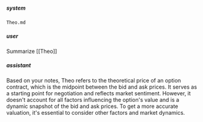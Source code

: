 ##### system
```sc-context
Theo.md
```

##### user
Summarize [[Theo]]

##### assistant
 Based on your notes, Theo refers to the theoretical price of an option contract, which is the midpoint between the bid and ask prices. It serves as a starting point for negotiation and reflects market sentiment. However, it doesn't account for all factors influencing the option's value and is a dynamic snapshot of the bid and ask prices. To get a more accurate valuation, it's essential to consider other factors and market dynamics.